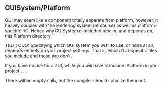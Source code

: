 GUISystem/Platform
------------------

GUI may seem like a component totally separate from platform, however, it heavily couples with
the rendering system (of course) as well as platform-specific I/O.  Hence why GUISystem is
included here in, and depends on, this Platform directory.

TBD_TODO:
Specifying which GUI system you wish to use, or none at all, depends entirely on your project settings.
That is, which GUI-specific files you include and those you don't.

If you have no use for a GUI, while you *will* have to include iPlatform in your project . . .

There will be empty calls, but the compiler should optimize them out.
